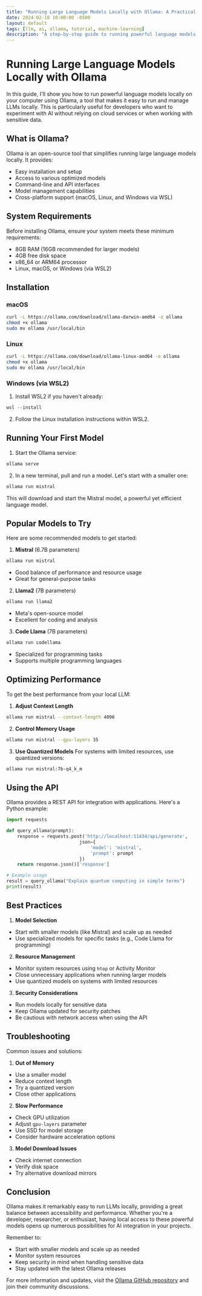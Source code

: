 ```yaml
---
title: "Running Large Language Models Locally with Ollama: A Practical Guide"
date: 2024-02-18 10:00:00 -0500
layout: default
tags: [llm, ai, ollama, tutorial, machine-learning]
description: "A step-by-step guide to running powerful language models locally on your computer using Ollama, including model selection and optimization tips."
---
```


# Running Large Language Models Locally with Ollama

In this guide, I'll show you how to run powerful language models locally on your computer using Ollama, a tool that makes it easy to run and manage LLMs locally. This is particularly useful for developers who want to experiment with AI without relying on cloud services or when working with sensitive data.

## What is Ollama?

Ollama is an open-source tool that simplifies running large language models locally. It provides:
- Easy installation and setup
- Access to various optimized models
- Command-line and API interfaces
- Model management capabilities
- Cross-platform support (macOS, Linux, and Windows via WSL)

## System Requirements

Before installing Ollama, ensure your system meets these minimum requirements:
- 8GB RAM (16GB recommended for larger models)
- 4GB free disk space
- x86_64 or ARM64 processor
- Linux, macOS, or Windows (via WSL2)

## Installation

### macOS
```bash
curl -L https://ollama.com/download/ollama-darwin-amd64 -o ollama
chmod +x ollama
sudo mv ollama /usr/local/bin
```

### Linux
```bash
curl -L https://ollama.com/download/ollama-linux-amd64 -o ollama
chmod +x ollama
sudo mv ollama /usr/local/bin
```

### Windows (via WSL2)
1. Install WSL2 if you haven't already:
```powershell
wsl --install
```
2. Follow the Linux installation instructions within WSL2.

## Running Your First Model

1. Start the Ollama service:
```bash
ollama serve
```

2. In a new terminal, pull and run a model. Let's start with a smaller one:
```bash
ollama run mistral
```

This will download and start the Mistral model, a powerful yet efficient language model.

## Popular Models to Try

Here are some recommended models to get started:

1. **Mistral** (6.7B parameters)
```bash
ollama run mistral
```
- Good balance of performance and resource usage
- Great for general-purpose tasks

2. **Llama2** (7B parameters)
```bash
ollama run llama2
```
- Meta's open-source model
- Excellent for coding and analysis

3. **Code Llama** (7B parameters)
```bash
ollama run codellama
```
- Specialized for programming tasks
- Supports multiple programming languages

## Optimizing Performance

To get the best performance from your local LLM:

1. **Adjust Context Length**
```bash
ollama run mistral --context-length 4096
```

2. **Control Memory Usage**
```bash
ollama run mistral --gpu-layers 35
```

3. **Use Quantized Models**
For systems with limited resources, use quantized versions:
```bash
ollama run mistral:7b-q4_k_m
```

## Using the API

Ollama provides a REST API for integration with applications. Here's a Python example:

```python
import requests

def query_ollama(prompt):
    response = requests.post('http://localhost:11434/api/generate',
                           json={
                               'model': 'mistral',
                               'prompt': prompt
                           })
    return response.json()['response']

# Example usage
result = query_ollama("Explain quantum computing in simple terms")
print(result)
```

## Best Practices

1. **Model Selection**
- Start with smaller models (like Mistral) and scale up as needed
- Use specialized models for specific tasks (e.g., Code Llama for programming)

2. **Resource Management**
- Monitor system resources using `htop` or Activity Monitor
- Close unnecessary applications when running larger models
- Use quantized models on systems with limited resources

3. **Security Considerations**
- Run models locally for sensitive data
- Keep Ollama updated for security patches
- Be cautious with network access when using the API

## Troubleshooting

Common issues and solutions:

1. **Out of Memory**
- Use a smaller model
- Reduce context length
- Try a quantized version
- Close other applications

2. **Slow Performance**
- Check GPU utilization
- Adjust `gpu-layers` parameter
- Use SSD for model storage
- Consider hardware acceleration options

3. **Model Download Issues**
- Check internet connection
- Verify disk space
- Try alternative download mirrors

## Conclusion

Ollama makes it remarkably easy to run LLMs locally, providing a great balance between accessibility and performance. Whether you're a developer, researcher, or enthusiast, having local access to these powerful models opens up numerous possibilities for AI integration in your projects.

Remember to:
- Start with smaller models and scale up as needed
- Monitor system resources
- Keep security in mind when handling sensitive data
- Stay updated with the latest Ollama releases

For more information and updates, visit the [Ollama GitHub repository](https://github.com/ollama/ollama) and join their community discussions.